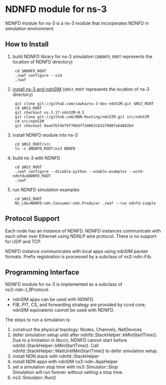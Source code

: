 # NDNFD module for ns-3

NDNFD module for ns-3 is a ns-3 module that incorperates NDNFD in simulation environment.

## How to Install

1. build NDNFD library for ns-3 simulation (`$NDNFD_ROOT` represents the location of NDNFD directory)

		cd $NDNFD_ROOT
		./waf configure --sim
		./waf

2. [install ns-3 and ndnSIM](http://ndnsim.net/getting-started.html) (`$NS3_ROOT` represents the location of ns-3 directory)

		git clone git://github.com/cawka/ns-3-dev-ndnSIM.git $NS3_ROOT
		cd $NS3_ROOT
		git checkout ns-3.17-ndnSIM-0.5
		git clone git://github.com/NDN-Routing/ndnSIM.git src/ndnSIM
		cd src/ndnSIM
		git checkout 0aa47bf4bf9f786dff24663cb31f988fab4882b4

3. install NDNFD module into ns-3

		cd $NS3_ROOT/src
		ln -s $NDNFD_ROOT/ns3 NDNFD

4. build ns-3 with NDNFD  

		cd $NS3_ROOT
		./waf configure --disable-python --enable-examples --with-ndnfd=$NDNFD_ROOT
		./waf

5. run NDNFD simulation examples  

		cd $NS3_ROOT
		NS_LOG=NDNFD:ndn.Consumer:ndn.Producer ./waf --run ndnfd-simple

## Protocol Support

Each node has an instance of NDNFD. NDNFD instances communicate with each other over Ethernet using NDNLP wire protocol. There is no support for UDP and TCP.

NDNFD instance communicates with local apps using ndnSIM packet formats. Prefix registration is processed by a subclass of ns3::ndn::Fib.

## Programming Interface

NDNFD module for ns-3 is implemented as a subclass of ns3::ndn::L3Protocol.

* ndnSIM apps can be used with NDNFD.
* FIB, PIT, CS, and forwarding strategy are provided by ccnd core; ndnSIM equivalents cannot be used with NDNFD.

The steps to run a simulation is:

1. construct the physical topology: Nodes, Channels, NetDevices
2. defer simulation setup until after ndnfd::StackHelper::kMinStartTime().
   Due to a limitation in libccn, NDNFD cannot start before ndnfd::StackHelper::kMinStartTime().
   Call ndnfd::StackHelper::WaitUntilMinStartTime() to defer simulation setup.
3. install NDN stack with ndnfd::StackHelper
4. install NDN apps with ndnSIM ns3::ndn::AppHelper
5. set a simulation stop time with ns3::Simulator::Stop  
   Simulation will run forever without setting a stop time.
6. ns3::Simulator::Run()

